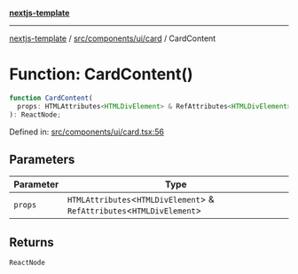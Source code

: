 [**nextjs-template**](README.md)

---

[nextjs-template](README.md) / [src/components/ui/card](src.components.ui.card.md) / CardContent

# Function: CardContent()

```ts
function CardContent(
  props: HTMLAttributes<HTMLDivElement> & RefAttributes<HTMLDivElement>,
): ReactNode;
```

Defined in: [src/components/ui/card.tsx:56](https://github.com/Its-Satyajit/nextjs-template/blob/c8d81b09293d759cbf04e9bc7e542cc7d90740e6/src/components/ui/card.tsx#L56)

## Parameters

| Parameter | Type                                                                       |
| --------- | -------------------------------------------------------------------------- |
| `props`   | `HTMLAttributes`\<`HTMLDivElement`\> & `RefAttributes`\<`HTMLDivElement`\> |

## Returns

`ReactNode`
